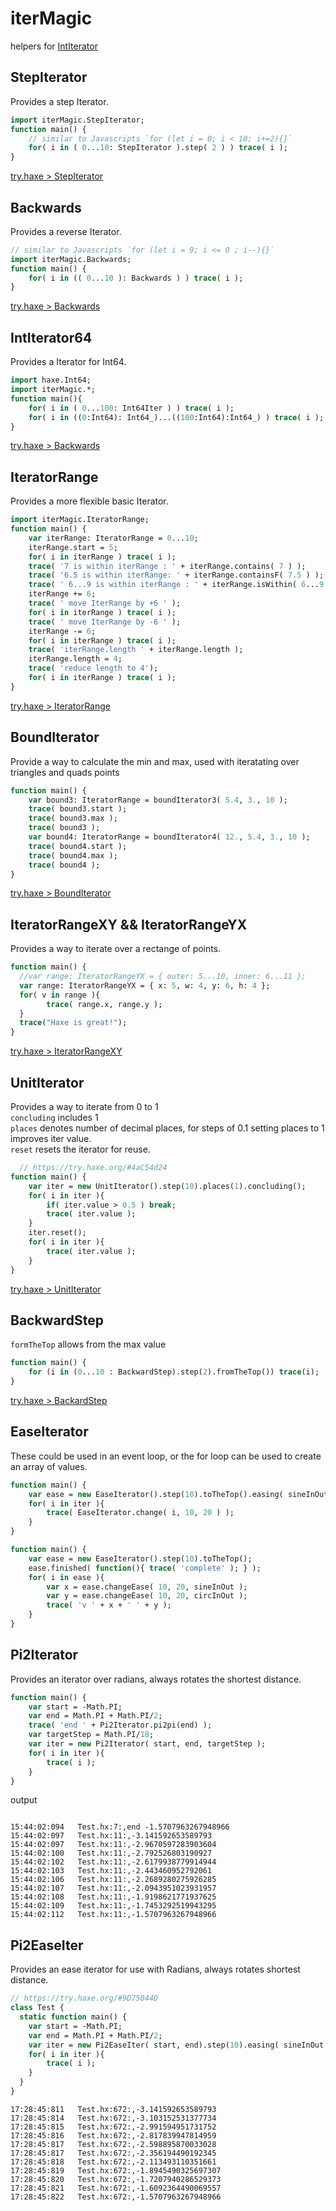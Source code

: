 # iterMagic
helpers for [IntIterator](https://api.haxe.org/IntIterator.html)
  
## StepIterator
Provides a step Iterator.     
    
```haxe
import iterMagic.StepIterator;
function main() {
    // similar to Javascripts `for (let i = 0; i < 10; i+=2){}`
    for( i in ( 0...10: StepIterator ).step( 2 ) ) trace( i );
}
```
[try.haxe > StepIterator](https://try.haxe.org/#Da90327f)

## Backwards
Provides a reverse Iterator.    
  
```haxe
// similar to Javascripts `for (let i = 9; i <= 0 ; i--){}`
import iterMagic.Backwards;
function main() {
    for( i in (( 0...10 ): Backwards ) ) trace( i );
}
```
[try.haxe > Backwards](https://try.haxe.org/#Fd2bD912)  

## IntIterator64
Provides a Iterator for Int64.    
  
```haxe
import haxe.Int64;
import iterMagic.*;
function main(){
    for( i in ( 0...100: Int64Iter ) ) trace( i );
    for( i in ((0:Int64): Int64_)...((100:Int64):Int64_) ) trace( i );
}
```
[try.haxe > Backwards](https://try.haxe.org/#717E7641)
  
## IteratorRange
Provides a more flexible basic Iterator.  
```haxe
import iterMagic.IteratorRange;
function main() {
    var iterRange: IteratorRange = 0...10;
    iterRange.start = 5;
    for( i in iterRange ) trace( i );
    trace( '7 is within iterRange : ' + iterRange.contains( 7 ) );
    trace( '6.5 is within iterRange: ' + iterRange.containsF( 7.5 ) );
    trace( ' 6...9 is within iterRange : ' + iterRange.isWithin( 6...9 ) );
    iterRange += 6;
    trace( ' move IterRange by +6 ' );
    for( i in iterRange ) trace( i );
    trace( ' move IterRange by -6 ' );
    iterRange -= 6;
    for( i in iterRange ) trace( i );
    trace( 'iterRange.length ' + iterRange.length );
    iterRange.length = 4;
    trace( 'reduce length to 4');
    for( i in iterRange ) trace( i );
}
```
[try.haxe > IteratorRange](https://try.haxe.org/#4e9e85e4)  
  
## BoundIterator
Provide a way to calculate the min and max, used with iteratating over triangles and quads points
```haxe
function main() {
    var bound3: IteratorRange = boundIterator3( 5.4, 3., 10 );
    trace( bound3.start );
    trace( bound3.max );
    trace( bound3 );
    var bound4: IteratorRange = boundIterator4( 12., 5.4, 3., 10 );
    trace( bound4.start );
    trace( bound4.max );
    trace( bound4 );
}
```
[try.haxe > BoundIterator](https://try.haxe.org/#2bc3902a)  
  
## IteratorRangeXY && IteratorRangeYX
Provides a way to iterate over a rectange of points.
```haxe
function main() {
  //var range: IteratorRangeYX = { outer: 5...10, inner: 6...11 };
  var range: IteratorRangeYX = { x: 5, w: 4, y: 6, h: 4 };
  for( v in range ){
		trace( range.x, range.y );
  }
  trace("Haxe is great!");
}

```
[try.haxe > IteratorRangeXY](https://try.haxe.org/#935d2aA2)
  
## UnitIterator  
Provides a way to iterate from 0 to 1  
`concluding` includes 1  
`places` denotes number of decimal places, for steps of 0.1 setting places to 1 improves iter value.  
`reset` resets the iterator for reuse.  

```haxe
  // https://try.haxe.org/#4aC54d24
function main() {
    var iter = new UnitIterator().step(10).places(1).concluding();
    for( i in iter ){
        if( iter.value > 0.5 ) break;
        trace( iter.value );
    }
    iter.reset();
    for( i in iter ){
        trace( iter.value );
    }
}
```
[try.haxe > UnitIterator](https://try.haxe.org/#4aC54d24)
  
## BackwardStep  
`formTheTop` allows from the max value  
```haxe
function main() {
	for (i in (0...10 : BackwardStep).step(2).fromTheTop()) trace(i);
}
```
[try.haxe > BackardStep](https://try.haxe.org/#C08D1E55)
  
## EaseIterator
These could be used in an event loop, or the for loop can be used to create an array of values.

```haxe
function main() {
    var ease = new EaseIterator().step(10).toTheTop().easing( sineInOut );
    for( i in iter ){
        trace( EaseIterator.change( i, 10, 20 ) );
    }
}
```
  
```haxe
function main() {
    var ease = new EaseIterator().step(10).toTheTop();
    ease.finished( function(){ trace( 'complete' ); } );
    for( i in ease ){
        var x = ease.changeEase( 10, 20, sineInOut );
        var y = ease.changeEase( 10, 20, circInOut );
        trace( 'v ' + x + ' ' + y );
    }
}
```
  
## Pi2Iterator
Provides an iterator over radians, always rotates the shortest distance.
  
```haxe
function main() {
    var start = -Math.PI;
    var end = Math.PI + Math.PI/2;
    trace( 'end ' + Pi2Iterator.pi2pi(end) );
    var targetStep = Math.PI/18;
    var iter = new Pi2Iterator( start, end, targetStep );
    for( i in iter ){
        trace( i );
    }
}
```
output
```

15:44:02:094   Test.hx:7:,end -1.5707963267948966
15:44:02:097   Test.hx:11:,-3.141592653589793
15:44:02:097   Test.hx:11:,-2.9670597283903604
15:44:02:100   Test.hx:11:,-2.792526803190927
15:44:02:102   Test.hx:11:,-2.6179938779914944
15:44:02:103   Test.hx:11:,-2.443460952792061
15:44:02:106   Test.hx:11:,-2.2689280275926285
15:44:02:107   Test.hx:11:,-2.0943951023931957
15:44:02:108   Test.hx:11:,-1.9198621771937625
15:44:02:109   Test.hx:11:,-1.7453292519943295
15:44:02:112   Test.hx:11:,-1.5707963267948966
```

## Pi2EaseIter
Provides an ease iterator for use with Radians, always rotates shortest distance.
```haxe
// https://try.haxe.org/#9D75044D
class Test {
  static function main() {
    var start = -Math.PI;
    var end = Math.PI + Math.PI/2;
    var iter = new Pi2EaseIter( start, end).step(10).easing( sineInOut );
    for( i in iter ){
        trace( i );
    }
  }
}
```
```
17:28:45:811   Test.hx:672:,-3.141592653589793
17:28:45:814   Test.hx:672:,-3.103152531377734
17:28:45:815   Test.hx:672:,-2.991594951731752
17:28:45:816   Test.hx:672:,-2.817839947814959
17:28:45:817   Test.hx:672:,-2.598895870033028
17:28:45:817   Test.hx:672:,-2.356194490192345
17:28:45:818   Test.hx:672:,-2.113493110351661
17:28:45:819   Test.hx:672:,-1.8945490325697307
17:28:45:820   Test.hx:672:,-1.7207940286529373
17:28:45:821   Test.hx:672:,-1.6092364490069557
17:28:45:822   Test.hx:672:,-1.5707963267948966
```